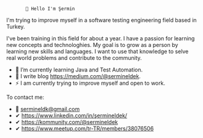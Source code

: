            👋 Hello I'm Şermin

I'm trying to improve myself in a software testing engineering field based in Turkey.

I've been training in this field for about a year. I have a passion for learning new concepts and technologhies. My goal is to grow as a person by learning new skills and languages. I want to use that knowledge to selve real world problems and contribute to the community. 



- 🌱 I’m currently learning Java and Test Automation.
- 📃 I write blog https://medium.com/@sermineldek.
- ⚡ I am currently trying to improve myself and open to work.


To contact me:
- 📩 sermineldk@gmail.com 
- ✔ https://www.linkedin.com/in/şermineldek/ 
- ✔ https://kommunity.com/@sermineldek
- ✔ https://www.meetup.com/tr-TR/members/38076506
